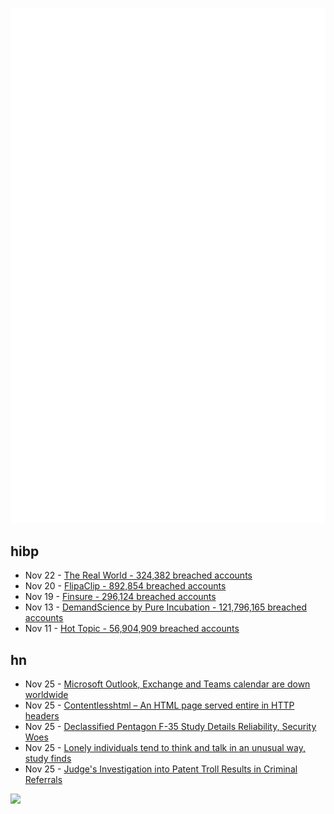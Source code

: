 ![Metrics](https://raw.githubusercontent.com/phixion/phixion/master/metrics.svg)

## hibp

<!--
for https://github.com/phixion/phixion/blob/main/.github/workflows/feeds.yml
-->
<!--START_SECTION:haveibeenpwnd-->
- Nov 22 - [The Real World - 324,382 breached accounts](https://haveibeenpwned.com/PwnedWebsites#TheRealWorld)
- Nov 20 - [FlipaClip - 892,854 breached accounts](https://haveibeenpwned.com/PwnedWebsites#FlipaClip)
- Nov 19 - [Finsure - 296,124 breached accounts](https://haveibeenpwned.com/PwnedWebsites#Finsure)
- Nov 13 - [DemandScience by Pure Incubation - 121,796,165 breached accounts](https://haveibeenpwned.com/PwnedWebsites#DemandScience)
- Nov 11 - [Hot Topic - 56,904,909 breached accounts](https://haveibeenpwned.com/PwnedWebsites#HotTopic)
<!--END_SECTION:haveibeenpwnd-->

## hn

<!--
for https://github.com/phixion/phixion/blob/main/.github/workflows/feeds.yml
-->
<!--START_SECTION:hn-->
- Nov 25 - [Microsoft Outlook, Exchange and Teams calendar are down worldwide](https://www.euronews.com/next/2024/11/25/microsoft-outlook-exchange-and-teams-calendar-are-down-worldwide)
- Nov 25 - [Contentlesshtml – An HTML page served entire in HTTP headers](https://www.5snb.club/pages/contentlesshtml/)
- Nov 25 - [Declassified Pentagon F-35 Study Details Reliability, Security Woes](https://www.bloomberg.com/news/articles/2024-11-21/declassified-pentagon-f-35-report-details-reliability-and-security-woes)
- Nov 25 - [Lonely individuals tend to think and talk in an unusual way, study finds](https://www.psypost.org/lonely-individuals-tend-to-think-and-talk-in-an-unusual-way-study-finds/)
- Nov 25 - [Judge's Investigation into Patent Troll Results in Criminal Referrals](https://www.eff.org/deeplinks/2024/11/judges-investigation-patent-troll-ip-edge-results-criminal-referrals)
<!--END_SECTION:hn-->

<!--
for https://yhype.me
-->
![](https://hit.yhype.me/github/profile?user_id=13013670)
